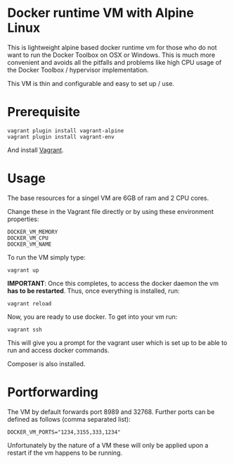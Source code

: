 # Docker runtime VM with Alpine Linux

This is lightweight alpine based docker runtime vm for those who do not want to run the Docker Toolbox on
OSX or Windows. This is much more convenient and avoids all the pitfalls and problems like high CPU usage
of the Docker Toolbox / hypervisor implementation.

This VM is thin and configurable and easy to set up / use.

# Prerequisite

```
vagrant plugin install vagrant-alpine
vagrant plugin install vagrant-env
```

And install [Vagrant](https://www.vagrantup.com/downloads.html).

# Usage

The base resources for a singel VM are 6GB of ram and 2 CPU cores.

Change these in the Vagrant file directly or by using these environment properties:

```
DOCKER_VM_MEMORY
DOCKER_VM_CPU
DOCKER_VM_NAME
```

To run the VM simply type:

```
vagrant up
```

**IMPORTANT**: Once this completes, to access the docker daemon the vm **has to be restarted**. Thus, once everything is installed, run:

```
vagrant reload
```

Now, you are ready to use docker. To get into your vm run:

```
vagrant ssh
```

This will give you a prompt for the vagrant user which is set up to be able to run and access docker commands.

Composer is also installed.

# Portforwarding

The VM by default forwards port 8989 and 32768. Further ports can be defined as follows (comma separated list):

```
DOCKER_VM_PORTS="1234,3155,333,1234"
```

Unfortunately by the nature of a VM these will only be applied upon a restart if the vm happens to be running.
